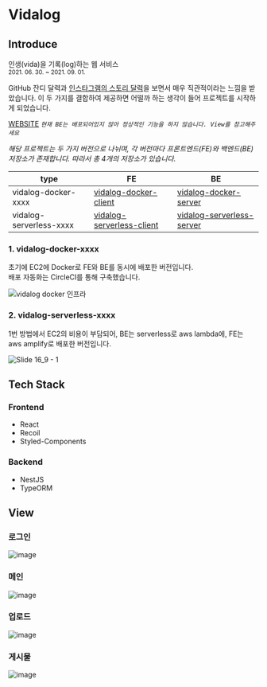 # Vidalog

## Introduce
인생(vida)을 기록(log)하는 웹 서비스  
<sup>2021. 06. 30. ~ 2021. 09. 01.</sup>   

GitHub 잔디 달력과 [인스타그램의 스토리 달력](https://github.com/ChoiYongWon/vidalog-serverless-client/assets/40623433/5cdba8bc-4b5b-4621-96aa-d04844bcc152)을 보면서 매우 직관적이라는 느낌을 받았습니다. 이 두 가지를 결합하여 제공하면 어떨까 하는 생각이 들어 프로젝트를 시작하게 되었습니다.

[WEBSITE](https://master.d35jqv8wcjjd06.amplifyapp.com)  _`현재 BE는 배포되어있지 않아 정상적인 기능을 하지 않습니다. View를 참고해주세요`_   

_해당 프로젝트는 두 가지 버전으로 나뉘며, 각 버전마다 프론트엔드(FE)와 백엔드(BE) 저장소가 존재합니다. 따라서 총 4개의 저장소가 있습니다._

| type  | FE | BE |
| ------------- | ------------- | ------------- |
| vidalog-docker-xxxx  | [vidalog-docker-client](https://github.com/ChoiYongWon/vidalog-docker-client)  | [vidalog-docker-server](https://github.com/ChoiYongWon/vidalog-serverless-client) |
| vidalog-serverless-xxxx  | [vidalog-serverless-client](https://github.com/ChoiYongWon/vidalog-serverless-client)  | [vidalog-serverless-server](https://github.com/ChoiYongWon/vidalog-serverless-server) |


### 1. vidalog-docker-xxxx
   
   초기에 EC2에 Docker로 FE와 BE를 동시에 배포한 버전입니다.  
   배포 자동화는 CircleCI를 통해 구축했습니다.

   ![vidalog docker 인프라](https://github.com/ChoiYongWon/vidalog-serverless-client/assets/40623433/75c29854-d7de-497b-9caf-d4b61b12c6b5)

  
### 2. vidalog-serverless-xxxx
   
   1번 방법에서 EC2의 비용이 부담되어, BE는 serverless로 aws lambda에, FE는 aws amplify로 배포한 버전입니다.

   ![Slide 16_9 - 1](https://github.com/ChoiYongWon/vidalog-serverless-client/assets/40623433/a68a0b75-7237-45b5-9627-872e2e343081)

## Tech Stack
### Frontend
- React
- Recoil
- Styled-Components

### Backend
- NestJS
- TypeORM

## View

### 로그인
![image](https://user-images.githubusercontent.com/40623433/187840675-f16c588a-0c8e-42a7-91f7-6261b4582901.png)

### 메인
![image](https://user-images.githubusercontent.com/40623433/187840775-dead9c30-d708-4934-80f4-336a5dd68cbe.png)

### 업로드
![image](https://user-images.githubusercontent.com/40623433/187841606-7583dab6-b139-4d27-939a-5ddf8d193da5.png)

### 게시물
![image](https://user-images.githubusercontent.com/40623433/187841938-e896d517-3e0a-4836-b7d3-884c434fb262.png)
